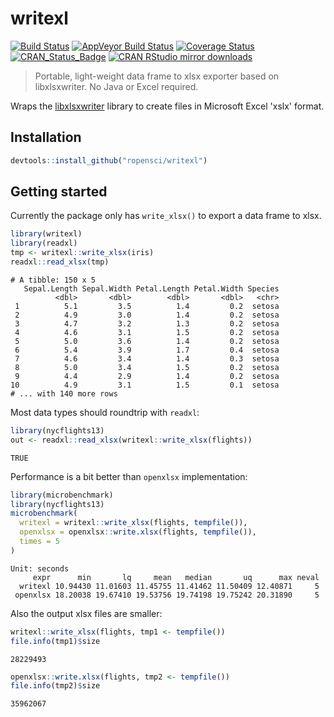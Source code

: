 # writexl

[![Build Status](https://travis-ci.org/ropensci/writexl.svg?branch=master)](https://travis-ci.org/ropensci/writexl)
[![AppVeyor Build Status](https://ci.appveyor.com/api/projects/status/github/ropensci/writexl?branch=master&svg=true)](https://ci.appveyor.com/project/jeroen/writexl)
[![Coverage Status](https://codecov.io/github/ropensci/writexl/coverage.svg?branch=master)](https://codecov.io/github/ropensci/writexl?branch=master)
[![CRAN_Status_Badge](http://www.r-pkg.org/badges/version/writexl)](http://cran.r-project.org/package=writexl)
[![CRAN RStudio mirror downloads](http://cranlogs.r-pkg.org/badges/writexl)](http://cran.r-project.org/web/packages/writexl/index.html)

> Portable, light-weight data frame to xlsx exporter based on libxlsxwriter.  No Java or Excel required.

Wraps the [libxlsxwriter](https://github.com/jmcnamara/libxlsxwriter) library to create files
in Microsoft Excel 'xslx' format.

## Installation

```r
devtools::install_github("ropensci/writexl")
```

## Getting started

Currently the package only has `write_xlsx()` to export a data frame to xlsx. 

```r
library(writexl)
library(readxl)
tmp <- writexl::write_xlsx(iris)
readxl::read_xlsx(tmp)
```
```
# A tibble: 150 x 5
   Sepal.Length Sepal.Width Petal.Length Petal.Width Species
          <dbl>       <dbl>        <dbl>       <dbl>   <chr>
 1          5.1         3.5          1.4         0.2  setosa
 2          4.9         3.0          1.4         0.2  setosa
 3          4.7         3.2          1.3         0.2  setosa
 4          4.6         3.1          1.5         0.2  setosa
 5          5.0         3.6          1.4         0.2  setosa
 6          5.4         3.9          1.7         0.4  setosa
 7          4.6         3.4          1.4         0.3  setosa
 8          5.0         3.4          1.5         0.2  setosa
 9          4.4         2.9          1.4         0.2  setosa
10          4.9         3.1          1.5         0.1  setosa
# ... with 140 more rows
```

Most data types should roundtrip with `readxl`:

```r
library(nycflights13)
out <- readxl::read_xlsx(writexl::write_xlsx(flights))
```
```
TRUE
```

Performance is a bit better than `openxlsx` implementation:

```r
library(microbenchmark)
library(nycflights13)
microbenchmark(
  writexl = writexl::write_xlsx(flights, tempfile()),
  openxlsx = openxlsx::write.xlsx(flights, tempfile()),
  times = 5
)
```
```
Unit: seconds
     expr      min       lq     mean   median       uq      max neval
  writexl 10.94430 11.01603 11.45755 11.41462 11.50409 12.40871     5
 openxlsx 18.20038 19.67410 19.53756 19.74198 19.75242 20.31890     5
```

Also the output xlsx files are smaller:

```r
writexl::write_xlsx(flights, tmp1 <- tempfile())
file.info(tmp1)$size
```
```
28229493
```
```r
openxlsx::write.xlsx(flights, tmp2 <- tempfile())
file.info(tmp2)$size
```
```
35962067
```
